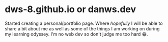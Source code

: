 # dws-8.github.io or danws.dev


Started creating a personal/portfolio page. Where *hopefully* I will be able to share a bit about me as well as some of the things I am working on during my learning odyssey. I'm no web dev so don't judge me too hard :grin:. 

